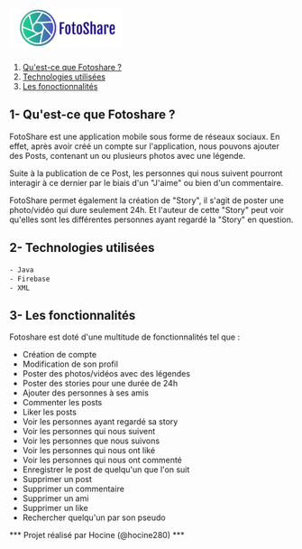 # **![alt text](logoWithText.png)**

1. [Qu'est-ce que Fotoshare ? ](#chapter-1)
2. [Technologies utilisées](#chapter-2)
3. [Les fonoctionnalités](#chapter-3)

## **1- Qu'est-ce que Fotoshare ?** <a name="chapter-1"></a>
FotoShare est une application mobile sous forme de réseaux sociaux. 
En effet, après avoir créé un compte sur l'application, nous pouvons ajouter des Posts, contenant un ou plusieurs photos avec une légende. 

Suite à la publication de ce Post, les personnes qui nous suivent pourront interagir à ce dernier par le biais d'un "J'aime" ou bien d'un commentaire. 

FotoShare permet également la création de "Story", il s'agit de poster une photo/vidéo qui dure seulement 24h. Et l'auteur de cette "Story" peut voir qu'elles sont les différentes personnes ayant regardé la "Story" en question.

## **2- Technologies utilisées** <a name="chapter-2"></a>

    - Java
    - Firebase
    - XML

## **3- Les fonctionnalités** <a name="chapter-3"></a>

Fotoshare est doté d'une multitude de fonctionnalités tel que : 
- Création de compte
- Modification de son profil
- Poster des photos/vidéos avec des légendes
- Poster des stories pour une durée de 24h 
- Ajouter des personnes à ses amis
- Commenter les posts
- Liker les posts
- Voir les personnes ayant regardé sa story
- Voir les personnes qui nous suivent
- Voir les personnes que nous suivons
- Voir les personnes qui nous ont liké
- Voir les personnes qui nous ont commenté
- Enregistrer le post de quelqu'un que l'on suit
- Supprimer un post
- Supprimer un commentaire
- Supprimer un ami
- Supprimer un like 
- Rechercher quelqu'un par son pseudo

*** Projet réalisé par Hocine (@hocine280) ***